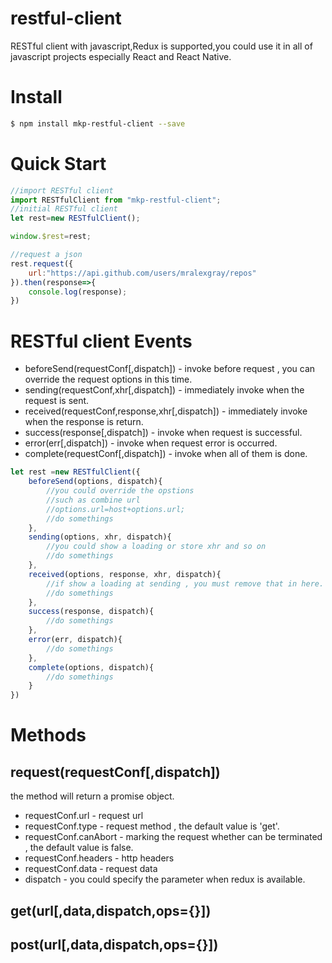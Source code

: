 # restful-client
RESTful client with javascript,Redux is supported,you could use it in all of javascript projects especially React and React Native.

# Install
```bash
$ npm install mkp-restful-client --save
```

# Quick Start
```javascript
//import RESTful client
import RESTfulClient from "mkp-restful-client";
//initial RESTful client
let rest=new RESTfulClient();

window.$rest=rest;

//request a json
rest.request({
    url:"https://api.github.com/users/mralexgray/repos"
}).then(response=>{
    console.log(response);
})
```

# RESTful client Events
* beforeSend(requestConf[,dispatch]) - invoke before request , you can override the request options in this time.
* sending(requestConf,xhr[,dispatch]) - immediately invoke when the request is sent. 
* received(requestConf,response,xhr[,dispatch]) - immediately invoke when the response is return.
* success(response[,dispatch]) - invoke when request is successful.
* error(err[,dispatch]) - invoke when request error is occurred.
* complete(requestConf[,dispatch]) - invoke when all of them is done.
```javascript
let rest =new RESTfulClient({
    beforeSend(options, dispatch){
    	//you could override the opstions
    	//such as combine url
    	//options.url=host+options.url;
    	//do somethings
    },
    sending(options, xhr, dispatch){
    	//you could show a loading or store xhr and so on
    	//do somethings
    },
    received(options, response, xhr, dispatch){
    	//if show a loading at sending , you must remove that in here.
    	//do somethings
    },
    success(response, dispatch){
    	//do somethings
    },
    error(err, dispatch){
    	//do somethings
    },
    complete(options, dispatch){
    	//do somethings
    }
})
```

# Methods
## request(requestConf[,dispatch])
the method will return a promise object.
* requestConf.url - request url
* requestConf.type - request method , the default value is 'get'.
* requestConf.canAbort - marking the request whether can be terminated , the default value is false.
* requestConf.headers - http headers
* requestConf.data - request data
* dispatch - you could specify the parameter when redux is available.

## get(url[,data,dispatch,ops={}])

## post(url[,data,dispatch,ops={}])
